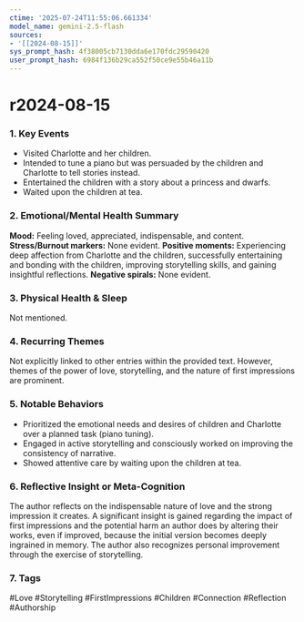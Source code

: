 ```yaml
---
ctime: '2025-07-24T11:55:06.661334'
model_name: gemini-2.5-flash
sources:
- '[[2024-08-15]]'
sys_prompt_hash: 4f38005cb7130dda6e170fdc29590420
user_prompt_hash: 6984f136b29ca552f50ce9e55b46a11b
---
```

# r2024-08-15

### 1. Key Events
*   Visited Charlotte and her children.
*   Intended to tune a piano but was persuaded by the children and Charlotte to tell stories instead.
*   Entertained the children with a story about a princess and dwarfs.
*   Waited upon the children at tea.

### 2. Emotional/Mental Health Summary

**Mood:** Feeling loved, appreciated, indispensable, and content.
**Stress/Burnout markers:** None evident.
**Positive moments:** Experiencing deep affection from Charlotte and the children, successfully entertaining and bonding with the children, improving storytelling skills, and gaining insightful reflections.
**Negative spirals:** None evident.

### 3. Physical Health & Sleep
Not mentioned.

### 4. Recurring Themes
Not explicitly linked to other entries within the provided text. However, themes of the power of love, storytelling, and the nature of first impressions are prominent.

### 5. Notable Behaviors
*   Prioritized the emotional needs and desires of children and Charlotte over a planned task (piano tuning).
*   Engaged in active storytelling and consciously worked on improving the consistency of narrative.
*   Showed attentive care by waiting upon the children at tea.

### 6. Reflective Insight or Meta-Cognition
The author reflects on the indispensable nature of love and the strong impression it creates. A significant insight is gained regarding the impact of first impressions and the potential harm an author does by altering their works, even if improved, because the initial version becomes deeply ingrained in memory. The author also recognizes personal improvement through the exercise of storytelling.

### 7. Tags
#Love #Storytelling #FirstImpressions #Children #Connection #Reflection #Authorship
